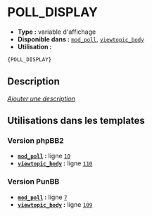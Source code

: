 # POLL_DISPLAY
* __Type :__ variable d'affichage
* __Disponible dans :__ [`mod_poll`](../tpl/var/mod_poll.md#readme), [`viewtopic_body`](../tpl/var/viewtopic_body.md#readme)
* __Utilisation :__

```html
{POLL_DISPLAY}
```

## Description
[*Ajouter une description*](https://fa-tvars.appspot.com/var/POLL_DISPLAY)

## Utilisations dans les templates

### Version phpBB2
* __[`mod_poll`](../tpl/var/mod_poll.md#readme) :__ ligne [`10`](../tpl/src/subsilver/mod_poll.tpl#L10)
* __[`viewtopic_body`](../tpl/var/viewtopic_body.md#readme) :__ ligne [`110`](../tpl/src/subsilver/viewtopic_body.tpl#L110)

### Version PunBB
* __[`mod_poll`](../tpl/var/mod_poll.md#readme) :__ ligne [`7`](../tpl/src/punbb/mod_poll.tpl#L7)
* __[`viewtopic_body`](../tpl/var/viewtopic_body.md#readme) :__ ligne [`109`](../tpl/src/punbb/viewtopic_body.tpl#L109)